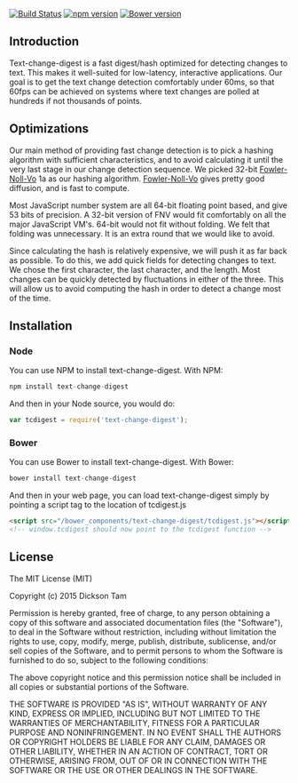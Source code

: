 [![Build Status](https://travis-ci.org/dicksont/text-change-digest.svg?branch=master)](https://travis-ci.org/dicksont/text-change-digest)
[![npm version](https://badge.fury.io/js/text-change-digest.svg)](http://badge.fury.io/js/text-change-digest)
[![Bower version](https://badge.fury.io/bo/text-change-digest.svg)](http://badge.fury.io/bo/text-change-digest)

## Introduction
Text-change-digest is a fast digest/hash optimized for detecting changes to text. This makes it well-suited for low-latency, interactive applications. Our goal is to get the text change detection comfortably under 60ms, so that 60fps can be achieved on systems where text changes are polled at hundreds if not thousands of points.

## Optimizations
Our main method of providing fast change detection is to pick a hashing algorithm with sufficient characteristics, and to avoid calculating it until the very last stage in our change detection sequence. We picked 32-bit [Fowler-Noll-Vo] 1a as our hashing algorithm. [Fowler-Noll-Vo] gives pretty good diffusion, and is fast to compute.

Most JavaScript number system are all 64-bit floating point based, and give 53 bits of precision. A 32-bit version of FNV would fit comfortably on all the major JavaScript VM's. 64-bit would not fit without folding. We felt that folding was unnecessary. It is an extra round that we would like to avoid.

Since calculating the hash is relatively expensive, we will push it as far back as possible. To do this, we add quick fields for detecting changes to text. We chose the first character, the last character, and the length. Most changes can be quickly detected by fluctuations in either of the three. This will allow us to avoid computing the hash in order to detect a change most of the time.

## Installation
### Node
You can use NPM to install text-change-digest. With NPM:
```javascript
npm install text-change-digest
```

And then in your Node source, you would do:

```javascript
var tcdigest = require('text-change-digest');
```

### Bower
You can use Bower to install text-change-digest. With Bower:

```javascript
bower install text-change-digest
```

And then in your web page, you can load text-change-digest simply by pointing a script tag to the location of tcdigest.js

```html
<script src="/bower_components/text-change-digest/tcdigest.js"></script>
<!-- window.tcdigest should now point to the tcdigest function -->
```


## License

The MIT License (MIT)

Copyright (c) 2015 Dickson Tam

Permission is hereby granted, free of charge, to any person obtaining a copy
of this software and associated documentation files (the "Software"), to deal
in the Software without restriction, including without limitation the rights
to use, copy, modify, merge, publish, distribute, sublicense, and/or sell
copies of the Software, and to permit persons to whom the Software is
furnished to do so, subject to the following conditions:

The above copyright notice and this permission notice shall be included in all
copies or substantial portions of the Software.

THE SOFTWARE IS PROVIDED "AS IS", WITHOUT WARRANTY OF ANY KIND, EXPRESS OR
IMPLIED, INCLUDING BUT NOT LIMITED TO THE WARRANTIES OF MERCHANTABILITY,
FITNESS FOR A PARTICULAR PURPOSE AND NONINFRINGEMENT. IN NO EVENT SHALL THE
AUTHORS OR COPYRIGHT HOLDERS BE LIABLE FOR ANY CLAIM, DAMAGES OR OTHER
LIABILITY, WHETHER IN AN ACTION OF CONTRACT, TORT OR OTHERWISE, ARISING FROM,
OUT OF OR IN CONNECTION WITH THE SOFTWARE OR THE USE OR OTHER DEALINGS IN THE
SOFTWARE.


[Fowler-Noll-Vo]: http://www.isthe.com/chongo/tech/comp/fnv/
